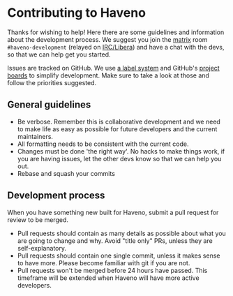 # Contributing to Haveno

Thanks for wishing to help! Here there are some guidelines and information about the development process. We suggest you join the [matrix](https://app.element.io/#/room/#haveno-development:monero.social) room `#haveno-development` (relayed on [IRC/Libera](irc://irc.libera.chat/#haveno-development)) and have a chat with the devs, so that we can help get you started.

Issues are tracked on GitHub. We use [a label system](https://github.com/haveno-dex/haveno/issues/50) and GitHub's [project boards](https://github.com/haveno-dex/haveno/projects) to simplify development. Make sure to take a look at those and follow the priorities suggested.

## General guidelines

- Be verbose. Remember this is collaborative development and we need to make life as easy as possible for future developers and the current maintainers.
- All formatting needs to be consistent with the current code.
- Changes must be done 'the right way'. No hacks to make things work, if you are having issues, let the other devs know so that we can help you out.
- Rebase and squash your commits

## Development process

When you have something new built for Haveno, submit a pull request for review to be merged.

- Pull requests should contain as many details as possible about what you are going to change and why. Avoid "title only" PRs, unless they are self-explanatory.
- Pull requests should contain one single commit, unless it makes sense to have more. Please become familiar with git if you are not.
- Pull requests won't be merged before 24 hours have passed. This timeframe will be extended when Haveno will have more active developers.
